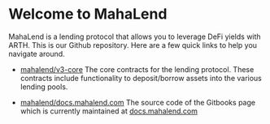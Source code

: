 # Welcome to MahaLend

MahaLend is a lending protocol that allows you to leverage DeFi yields with ARTH. This is our Github repository. Here are a few quick links to help you navigate around.

- [mahalend/v3-core](https://github.com/mahalend/v3-core) The core contracts for the lending protocol. These contracts include functionality to deposit/borrow assets into the various lending pools.

- [mahalend/docs.mahalend.com](https://github.com/mahalend/docs.mahalend.com) The source code of the Gitbooks page which is currently maintained at [docs.mahalend.com](https://docs.mahalend.com)
